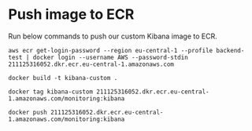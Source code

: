 # Push image to ECR
Run below commands to push our custom Kibana image to ECR.
```
aws ecr get-login-password --region eu-central-1 --profile backend-test | docker login --username AWS --password-stdin 211125316052.dkr.ecr.eu-central-1.amazonaws.com
```

```
docker build -t kibana-custom .
```

```
docker tag kibana-custom 211125316052.dkr.ecr.eu-central-1.amazonaws.com/monitoring:kibana
```

```
docker push 211125316052.dkr.ecr.eu-central-1.amazonaws.com/monitoring:kibana
```